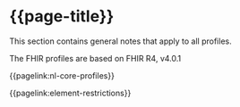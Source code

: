 # {{page-title}}

This section contains general notes that apply to all profiles.

The FHIR profiles are based on FHIR R4, v4.0.1

{{pagelink:nl-core-profiles}}

{{pagelink:element-restrictions}}